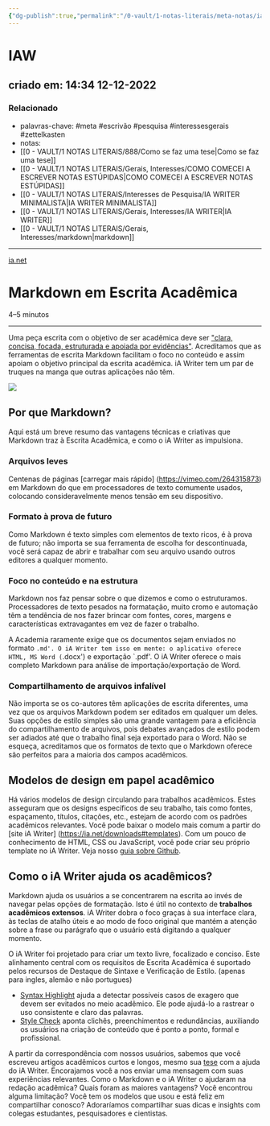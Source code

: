 ```yaml
---
{"dg-publish":true,"permalink":"/0-vault/1-notas-literais/meta-notas/iaw/","tags":["meta","escrivão","pesquisa","interessesgerais","zettelkasten"],"dgHomeLink":true,"dgShowLocalGraph":true,"dgShowFileTree":true,"dgEnableSearch":true}
---
```


# IAW
## criado em: 14:34 12-12-2022

### Relacionado
- palavras-chave: #meta #escrivão #pesquisa #interessesgerais #zettelkasten 
- notas: 
- [[0 - VAULT/1 NOTAS LITERAIS/888/Como se faz uma tese\|Como se faz uma tese]]
- [[0 - VAULT/1 NOTAS LITERAIS/Gerais, Interesses/COMO COMECEI A ESCREVER NOTAS ESTÚPIDAS\|COMO COMECEI A ESCREVER NOTAS ESTÚPIDAS]]
- [[0 - VAULT/1 NOTAS LITERAIS/Interesses de Pesquisa/IA WRITER MINIMALISTA\|IA WRITER MINIMALISTA]]
- [[0 - VAULT/1 NOTAS LITERAIS/Gerais, Interesses/IA WRITER\|IA WRITER]]
- [[0 - VAULT/1 NOTAS LITERAIS/Gerais, Interesses/markdown\|markdown]]
---
[ia.net](https://ia.net/topics/markdown-in-academic-writing)

# Markdown em Escrita Acadêmica

4–5 minutos

---
Uma peça escrita com o objetivo de ser acadêmica deve ser ["clara, concisa, focada, estruturada e apoiada por evidências"](https://library.leeds.ac.uk/info/14011/writing/106/academic_writing). Acreditamos que as ferramentas de escrita Markdown facilitam o foco no conteúdo e assim apoiam o objetivo principal da escrita acadêmica. iA Writer tem um par de truques na manga que outras aplicações não têm.

![](https://stagingx.ia.net/wp-content/uploads/2021/05/4.png)

## Por que Markdown?

Aqui está um breve resumo das vantagens técnicas e criativas que Markdown traz à Escrita Acadêmica, e como o iA Writer as impulsiona.

### Arquivos leves

Centenas de páginas [carregar mais rápido] (https://vimeo.com/264315873) em Markdown do que em processadores de texto comumente usados, colocando consideravelmente menos tensão em seu dispositivo.

### Formato à prova de futuro

Como Markdown é texto simples com elementos de texto ricos, é à prova de futuro; não importa se sua ferramenta de escolha for descontinuada, você será capaz de abrir e trabalhar com seu arquivo usando outros editores a qualquer momento.

### Foco no conteúdo e na estrutura

Markdown nos faz pensar sobre o que dizemos e como o estruturamos. Processadores de texto pesados na formatação, muito cromo e automação têm a tendência de nos fazer brincar com fontes, cores, margens e características extravagantes em vez de fazer o trabalho.

A Academia raramente exige que os documentos sejam enviados no formato `.md'. O iA Writer tem isso em mente: o aplicativo oferece HTML, MS Word (`.docx') e exportação `.pdf'. O iA Writer oferece o mais completo Markdown para análise de importação/exportação de Word.

### Compartilhamento de arquivos infalível

Não importa se os co-autores têm aplicações de escrita diferentes, uma vez que os arquivos Markdown podem ser editados em qualquer um deles. Suas opções de estilo simples são uma grande vantagem para a eficiência do compartilhamento de arquivos, pois debates avançados de estilo podem ser adiados até que o trabalho final seja exportado para o Word. Não se esqueça, acreditamos que os formatos de texto que o Markdown oferece são perfeitos para a maioria dos campos acadêmicos.

## Modelos de design em papel acadêmico

Há vários modelos de design circulando para trabalhos acadêmicos. Estes asseguram que os designs específicos de seu trabalho, tais como fontes, espaçamento, títulos, citações, etc., estejam de acordo com os padrões acadêmicos relevantes. Você pode baixar o modelo mais comum a partir do [site iA Writer] (https://ia.net/downloads#templates). Com um pouco de conhecimento de HTML, CSS ou JavaScript, você pode criar seu próprio template no iA Writer. Veja nosso [guia sobre Github](https://github.com/iainc/iA-Writer-Templates).

## Como o iA Writer ajuda os acadêmicos?

Markdown ajuda os usuários a se concentrarem na escrita ao invés de navegar pelas opções de formatação. Isto é útil no contexto de **trabalhos acadêmicos extensos**. iA Writer dobra o foco graças à sua interface clara, às teclas de atalho úteis e ao modo de foco original que mantém a atenção sobre a frase ou parágrafo que o usuário está digitando a qualquer momento.

O iA Writer foi projetado para criar um texto livre, focalizado e conciso. Este alinhamento central com os requisitos de Escrita Acadêmica é suportado pelos recursos de Destaque de Sintaxe e Verificação de Estilo. (apenas para ingles, alemão e não portugues)

- [Syntax Highlight](https://ia.net/writer/support/writing-tips/parts-of-speech) ajuda a detectar possíveis casos de exagero que devem ser evitados no meio acadêmico. Ele pode ajudá-lo a rastrear o uso consistente e claro das palavras.
- [Style Check](https://ia.net/topics/introducing-style-check) aponta clichês, preenchimentos e redundâncias, auxiliando os usuários na criação de conteúdo que é ponto a ponto, formal e profissional.

A partir da correspondência com nossos usuários, sabemos que você escreveu artigos acadêmicos curtos e longos, mesmo sua [tese](https://ia.net/topics/after-all-everyone-is-distracted-once-in-a-while) com a ajuda do iA Writer. Encorajamos você a nos enviar uma mensagem com suas experiências relevantes. Como o Markdown e o iA Writer o ajudaram na redação acadêmica? Quais foram as maiores vantagens? Você encontrou alguma limitação? Você tem os modelos que usou e está feliz em compartilhar conosco? Adoraríamos compartilhar suas dicas e insights com colegas estudantes, pesquisadores e cientistas.